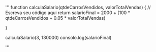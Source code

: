 

'''
function calculaSalario(qtdeCarrosVendidos, valorTotalVendas) { 
 // Escreva seu código aqui
 return salarioFinal = 2000 + (100 * qtdeCarrosVendidos + 0.05 * valorTotalVendas)

}

calculaSalario(3, 130000)
consolo.log(salarioFinal)

''' 